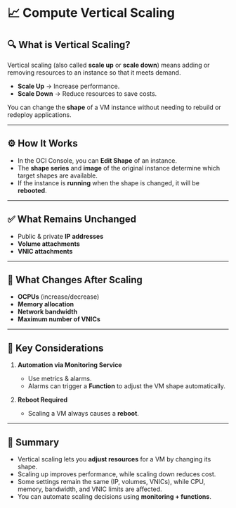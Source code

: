 # 📈 Compute Vertical Scaling

## 🔍 What is Vertical Scaling?
Vertical scaling (also called **scale up** or **scale down**) means adding or removing resources to an instance so that it meets demand.  

- **Scale Up** → Increase performance.  
- **Scale Down** → Reduce resources to save costs.  

You can change the **shape** of a VM instance without needing to rebuild or redeploy applications.  

---

## ⚙️ How It Works
- In the OCI Console, you can **Edit Shape** of an instance.  
- The **shape series** and **image** of the original instance determine which target shapes are available.  
- If the instance is **running** when the shape is changed, it will be **rebooted**.  

---

## ✅ What Remains Unchanged
- Public & private **IP addresses**  
- **Volume attachments**  
- **VNIC attachments**  

---

## 🔄 What Changes After Scaling
- **OCPUs** (increase/decrease)  
- **Memory allocation**  
- **Network bandwidth**  
- **Maximum number of VNICs**  

---

## 📌 Key Considerations
1. **Automation via Monitoring Service**  
   - Use metrics & alarms.  
   - Alarms can trigger a **Function** to adjust the VM shape automatically.  

2. **Reboot Required**  
   - Scaling a VM always causes a **reboot**.  

---

## 📝 Summary
- Vertical scaling lets you **adjust resources** for a VM by changing its shape.  
- Scaling up improves performance, while scaling down reduces cost.  
- Some settings remain the same (IP, volumes, VNICs), while CPU, memory, bandwidth, and VNIC limits are affected.  
- You can automate scaling decisions using **monitoring + functions**.  
